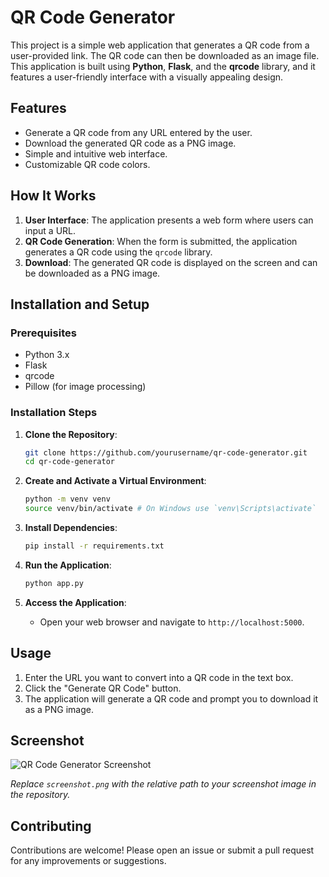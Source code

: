 # QR Code Generator

This project is a simple web application that generates a QR code from a user-provided link. The QR code can then be downloaded as an image file. This application is built using **Python**, **Flask**, and the **qrcode** library, and it features a user-friendly interface with a visually appealing design.

## Features

- Generate a QR code from any URL entered by the user.
- Download the generated QR code as a PNG image.
- Simple and intuitive web interface.
- Customizable QR code colors.

## How It Works

1. **User Interface**: The application presents a web form where users can input a URL.
2. **QR Code Generation**: When the form is submitted, the application generates a QR code using the `qrcode` library.
3. **Download**: The generated QR code is displayed on the screen and can be downloaded as a PNG image.

## Installation and Setup

### Prerequisites

- Python 3.x
- Flask
- qrcode
- Pillow (for image processing)

### Installation Steps

1. **Clone the Repository**:

    ```bash
    git clone https://github.com/yourusername/qr-code-generator.git
    cd qr-code-generator
    ```

2. **Create and Activate a Virtual Environment**:

    ```bash
    python -m venv venv
    source venv/bin/activate # On Windows use `venv\Scripts\activate`
    ```

3. **Install Dependencies**:

    ```bash
    pip install -r requirements.txt
    ```

4. **Run the Application**:

    ```bash
    python app.py
    ```

5. **Access the Application**:
   - Open your web browser and navigate to `http://localhost:5000`.

## Usage

1. Enter the URL you want to convert into a QR code in the text box.
2. Click the "Generate QR Code" button.
3. The application will generate a QR code and prompt you to download it as a PNG image.

## Screenshot

![QR Code Generator Screenshot](path/to/your/screenshot.png)

*Replace `screenshot.png` with the relative path to your screenshot image in the repository.*

## Contributing

Contributions are welcome! Please open an issue or submit a pull request for any improvements or suggestions.
